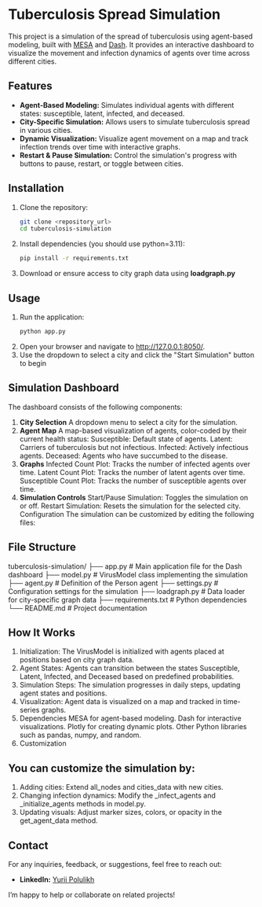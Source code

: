 # Tuberculosis Spread Simulation

This project is a simulation of the spread of tuberculosis using agent-based modeling, built
with [MESA](https://mesa.readthedocs.io/en/stable/) and [Dash](https://dash.plotly.com/). It provides an interactive
dashboard to visualize the movement and infection dynamics of agents over time across different cities.

## Features

- **Agent-Based Modeling:** Simulates individual agents with different states: susceptible, latent, infected, and
  deceased.
- **City-Specific Simulation:** Allows users to simulate tuberculosis spread in various cities.
- **Dynamic Visualization:** Visualize agent movement on a map and track infection trends over time with interactive
  graphs.
- **Restart & Pause Simulation:** Control the simulation's progress with buttons to pause, restart, or toggle between
  cities.

## Installation

1. Clone the repository:
   ```bash
   git clone <repository_url>
   cd tuberculosis-simulation
2. Install dependencies (you should use python=3.11):
    ```bash
    pip install -r requirements.txt
3. Download or ensure access to city graph data using **loadgraph.py**

## Usage

1. Run the application:
    ```bash
    python app.py
2. Open your browser and navigate to http://127.0.0.1:8050/.
3. Use the dropdown to select a city and click the "Start Simulation" button to begin

## Simulation Dashboard

The dashboard consists of the following components:

1. **City Selection**
   A dropdown menu to select a city for the simulation.
2. **Agent Map**
   A map-based visualization of agents, color-coded by their current health status:
   Susceptible: Default state of agents.
   Latent: Carriers of tuberculosis but not infectious.
   Infected: Actively infectious agents.
   Deceased: Agents who have succumbed to the disease.
3. **Graphs**
   Infected Count Plot: Tracks the number of infected agents over time.
   Latent Count Plot: Tracks the number of latent agents over time.
   Susceptible Count Plot: Tracks the number of susceptible agents over time.
4. **Simulation Controls**
   Start/Pause Simulation: Toggles the simulation on or off.
   Restart Simulation: Resets the simulation for the selected city.
   Configuration
   The simulation can be customized by editing the following files:



## File Structure

tuberculosis-simulation/
├── app.py # Main application file for the Dash dashboard
├── model.py # VirusModel class implementing the simulation
├── agent.py # Definition of the Person agent
├── settings.py # Configuration settings for the simulation
├── loadgraph.py # Data loader for city-specific graph data
├── requirements.txt # Python dependencies
└── README.md # Project documentation

## How It Works
1. Initialization:
The VirusModel is initialized with agents placed at positions based on city graph data.
2. Agent States:
Agents can transition between the states Susceptible, Latent, Infected, and Deceased based on predefined probabilities.
3. Simulation Steps:
The simulation progresses in daily steps, updating agent states and positions.
4. Visualization:
Agent data is visualized on a map and tracked in time-series graphs.
5. Dependencies
MESA for agent-based modeling.
Dash for interactive visualizations.
Plotly for creating dynamic plots.
Other Python libraries such as pandas, numpy, and random.
6. Customization

## You can customize the simulation by:

1. Adding cities: Extend all_nodes and cities_data with new cities.
2. Changing infection dynamics: Modify the _infect_agents and _initialize_agents methods in model.py.
3. Updating visuals: Adjust marker sizes, colors, or opacity in the get_agent_data method.

## Contact

For any inquiries, feedback, or suggestions, feel free to reach out:

- **LinkedIn:** [Yurii Polulikh](https://www.linkedin.com/in/yurii-polulikh/)

I’m happy to help or collaborate on related projects!